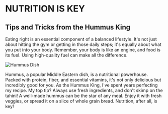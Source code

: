 # NUTRITION IS KEY

## Tips and Tricks from the Hummus King

Eating right is an essential component of a balanced lifestyle. It's not just about hitting the gym or getting in those daily steps; it's equally about what you put into your body. Remember, your body is like an engine, and food is its fuel. Using high-quality fuel can make all the difference.

![Hummus Dish](http://localhost:8000/static/nutrition/images/hummus.jpg)

Hummus, a popular Middle Eastern dish, is a nutritional powerhouse. Packed with protein, fiber, and essential vitamins, it's not only delicious but incredibly good for you. As the Hummus King, I've spent years perfecting my recipe. My top tip? Always use fresh ingredients, and don't skimp on the tahini! A well-made hummus can be the star of any meal. Enjoy it with fresh veggies, or spread it on a slice of whole grain bread. Nutrition, after all, is key!
